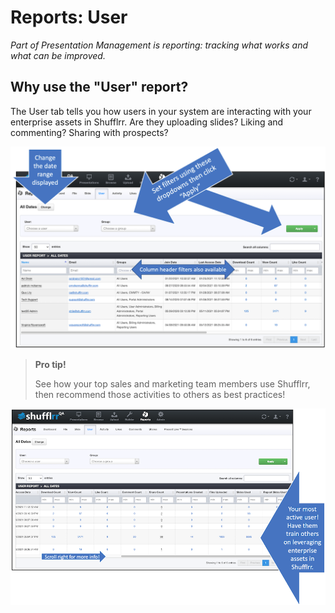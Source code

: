 # Reports: User

_Part of Presentation Management is reporting: tracking what works and what can be improved._

## Why use the "User" report?

The User tab tells you how users in your system are interacting with your enterprise assets in Shufflrr. Are they uploading slides? Liking and commenting? Sharing with prospects? 

![The User report page](img/reports-user.png)

>**Pro tip!**
>
>See how your top sales and marketing team members use Shufflrr, then recommend those activities to others as best practices!

![Have your most active user train others](img/reports-user-active.png)